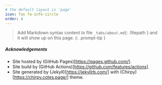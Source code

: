 ```yaml
---
# the default layout is 'page'
icon: fas fa-info-circle
order: 4
---
```


> Add Markdown syntax content to file `_tabs/about.md`{: .filepath } and it will show up on this page.
{: .prompt-tip }





##### Acknowledgements 

* Site hosted by (GitHub Pages)[https://pages.github.com/].
* Site build by (GitHub Actions)[https://github.com/features/actions].
* Site generated by (Jekyll)[https://jekyllrb.com/] with (Chirpy)[https://chirpy.cotes.page/] theme.
